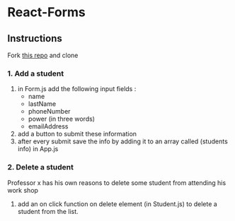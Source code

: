# React-Forms


## Instructions
Fork [this repo]() and clone

### 1. Add a student  
1. in Form.js add the following input fields :
    - name
    - lastName
    - phoneNumber
    - power (in three words)
    - emailAddress
2. add a button to submit these information
3. after every submit save the info by adding it to an array called (students info) in App.js

### 2. Delete a student
Professor x has his own reasons to delete some student from attending his work shop
1. add an on click function on delete element (in Student.js) to delete a student from the list.




